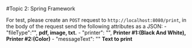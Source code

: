 #Topic 2: Spring Framework


For test, please create an ```POST``` request to ```http://localhost:8080/print```, in the body of the request send the following attributes as a JSON:
    - "fileType":"", **pdf, image, txt.**
    - "printer": "", **Printer #1:(Black And White), Printer #2:(Color)** 
    - "messageText": "" **Text to print**



